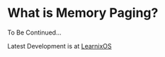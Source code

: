 # What is Memory Paging?

To Be Continued...

Latest Development is at [LearnixOS](https://github.com/learnix-os/LearnixOS/)